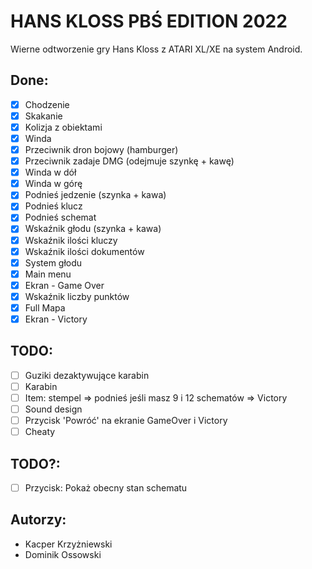 # HANS KLOSS PBŚ EDITION 2022
Wierne odtworzenie gry Hans Kloss z ATARI XL/XE na system Android.

## Done:
- [x] Chodzenie
- [x] Skakanie
- [x] Kolizja z obiektami
- [x] Winda
- [x] Przeciwnik dron bojowy (hamburger)
- [x] Przeciwnik zadaje DMG (odejmuje szynkę + kawę)
- [x] Winda w dół
- [x] Winda w górę
- [x] Podnieś jedzenie (szynka + kawa)
- [x] Podnieś klucz
- [x] Podnieś schemat
- [x] Wskaźnik głodu (szynka + kawa)
- [x] Wskaźnik ilości kluczy
- [x] Wskaźnik ilości dokumentów
- [x] System głodu
- [x] Main menu
- [x] Ekran - Game Over
- [x] Wskaźnik liczby punktów
- [x] Full Mapa
- [x] Ekran - Victory

## TODO:
- [ ] Guziki dezaktywujące karabin
- [ ] Karabin
- [ ] Item: stempel => podnieś jeśli masz 9 i 12 schematów => Victory
- [ ] Sound design
- [ ] Przycisk 'Powróć' na ekranie GameOver i Victory
- [ ] Cheaty

## TODO?:
- [ ] Przycisk: Pokaż obecny stan schematu

## Autorzy:
- Kacper Krzyżniewski
- Dominik Ossowski
